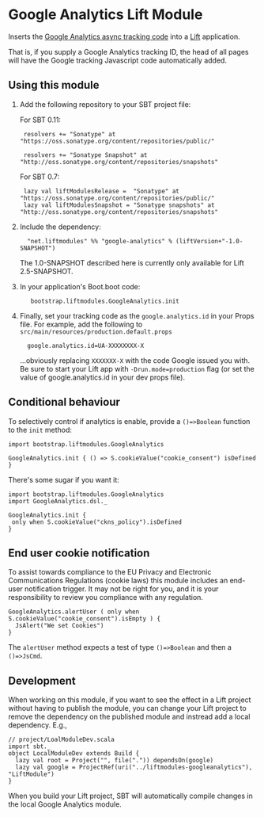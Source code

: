 # Google Analytics Lift Module

Inserts the [Google Analytics async tracking code](http://code.google.com/apis/analytics/docs/tracking/asyncTracking.html) into a [Lift](http://www.liftweb.net) application.

That is, if you supply a Google Analytics tracking ID, the head of all pages will have the Google tracking Javascript code automatically added.

        

## Using this module

1. Add the following repository to your SBT project file:

    For SBT 0.11:

        resolvers += "Sonatype" at "https://oss.sonatype.org/content/repositories/public/"        

        resolvers += "Sonatype Snapshot" at "http://oss.sonatype.org/content/repositories/snapshots"        


    For SBT 0.7:

        lazy val liftModulesRelease =  "Sonatype" at "https://oss.sonatype.org/content/repositories/public/"        
        lazy val liftModulesSnapshot = "Sonatype snapshots" at "http://oss.sonatype.org/content/repositories/snapshots"

2. Include the dependency:

         "net.liftmodules" %% "google-analytics" % (liftVersion+"-1.0-SNAPSHOT")
         
	The 1.0-SNAPSHOT described here is currently only available for Lift 2.5-SNAPSHOT.
         
        
3. In your application's Boot.boot code:

          bootstrap.liftmodules.GoogleAnalytics.init

4. Finally, set your tracking code as the `google.analytics.id` in your Props file.  For example, add the following to `src/main/resources/production.default.props`

         google.analytics.id=UA-XXXXXXXX-X

    ...obviously replacing `XXXXXXX-X` with the code Google issued you with.  Be sure to start your Lift app with `-Drun.mode=production` flag (or set the value of google.analytics.id in your dev props file).  


## Conditional behaviour

To selectively control if analytics is enable, provide a `()=>Boolean` function to the `init` method:

    import bootstrap.liftmodules.GoogleAnalytics

    GoogleAnalytics.init { () => S.cookieValue("cookie_consent") isDefined }

There's some sugar if you want it:

    import bootstrap.liftmodules.GoogleAnalytics
    import GoogleAnalytics.dsl._
    
    GoogleAnalytics.init { 
     only when S.cookieValue("ckns_policy").isDefined   
    }


## End user cookie notification 

To assist towards compliance to the EU Privacy and Electronic Communications Regulations (cookie laws) this module includes an end-user notification trigger.  It may not be right for you, and it is your responsibility to review you compliance with any regulation.

    GoogleAnalytics.alertUser ( only when S.cookieValue("cookie_consent").isEmpty ) {
      JsAlert("We set Cookies")
    }

The `alertUser` method expects a test of type `()=>Boolean` and then a `()=>JsCmd`.


## Development

When working on this module, if you want to see the effect in a Lift project without having to publish the module, you can change your Lift project to remove the dependency on the published module and instread add a local dependency.  E.g.,

    // project/LoalModuleDev.scala
    import sbt._
    object LocalModuleDev extends Build {
      lazy val root = Project("", file(".")) dependsOn(google)
      lazy val google = ProjectRef(uri("../liftmodules-googleanalytics"), "LiftModule")
    }
    
When you build your Lift project, SBT will automatically compile changes in the local Google Analytics module. 

   